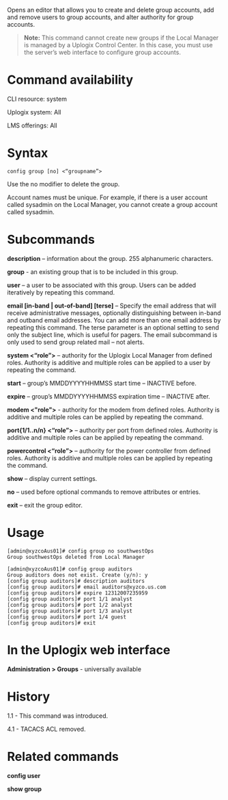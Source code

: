 Opens an editor that allows you to create and delete group accounts, add and remove users to group accounts, and alter authority for group accounts.

> **Note:** This command cannot create new groups if the Local Manager is managed by a Uplogix Control Center. In this case, you must use the server’s web interface to configure group accounts. 

# Command availability 

CLI resource: system

Uplogix system: All

LMS offerings: All

# Syntax 

```
config group [no] <“groupname”>
```

Use the no modifier to delete the group.

Account names must be unique. For example, if there is a user account called sysadmin on the Local Manager, you cannot create a group account called sysadmin.

# Subcommands 

**description** – information about the group. 255 alphanumeric characters.

**group** - an existing group that is to be included in this group.

**user** – a user to be associated with this group. Users can be added iteratively by repeating this command.

**email [in-band | out-of-band] [terse]** – Specify the email address that will receive administrative messages, optionally distinguishing between in-band and outband email addresses. You can add more than one email address by repeating this command. The terse parameter is an optional setting to send only the subject line, which is useful for pagers. The email subcommand is only used to send group related mail – not alerts.

**system <“role”>** – authority for the Uplogix Local Manager from defined roles. Authority is additive and multiple roles can be applied to a user by repeating the command.

**start** – group’s MMDDYYYYHHMMSS start time – INACTIVE before.

**expire** – group’s MMDDYYYYHHMMSS expiration time – INACTIVE after.

**modem <"role">** - authority for the modem from defined roles. Authority is additive and multiple roles can be applied by repeating the command.

**port{1/1..n/n} <“role”>** – authority per port from defined roles. Authority is additive and multiple roles can be applied by repeating the command.

**powercontrol <“role”>** – authority for the power controller from defined roles. Authority is additive and multiple roles can be applied by repeating the command.

**show** – display current settings.

**no** – used before optional commands to remove attributes or entries.

**exit** – exit the group editor.

# Usage 

```
[admin@xyzcoAus01]# config group no southwestOps
Group southwestOps deleted from Local Manager

[admin@xyzcoAus01]# config group auditors
Group auditors does not exist. Create (y/n): y
[config group auditors]# description auditors
[config group auditors]# email auditors@xyzco.us.com
[config group auditors]# expire 12312007235959
[config group auditors]# port 1/1 analyst
[config group auditors]# port 1/2 analyst
[config group auditors]# port 1/3 analyst
[config group auditors]# port 1/4 guest
[config group auditors]# exit
```

# In the Uplogix web interface

**Administration > Groups** - universally available

# History 

1.1 - This command was introduced.

4.1 - TACACS ACL removed.

# Related commands 

**config user**

**show group**
